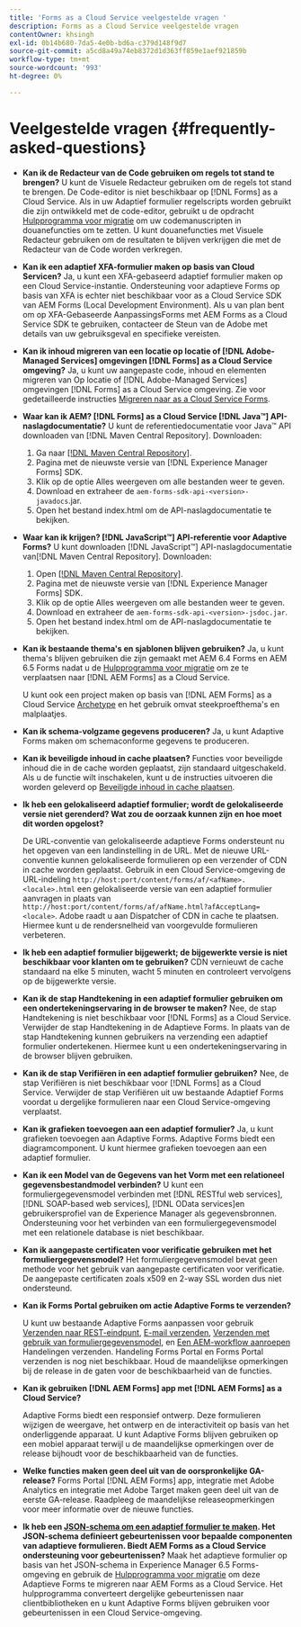 ```yaml
---
title: 'Forms as a Cloud Service veelgestelde vragen '
description: Forms as a Cloud Service veelgestelde vragen
contentOwner: khsingh
exl-id: 0b14b680-7da5-4e0b-bd6a-c379d148f9d7
source-git-commit: a5cd8a49a74eb8372d1d363ff859e1aef921859b
workflow-type: tm+mt
source-wordcount: '993'
ht-degree: 0%

---
```


# Veelgestelde vragen {#frequently-asked-questions}

* **Kan ik de Redacteur van de Code gebruiken om regels tot stand te brengen?**
U kunt de Visuele Redacteur gebruiken om de regels tot stand te brengen. De Code-editor is niet beschikbaar op [!DNL Forms] as a Cloud Service. Als in uw Adaptief formulier regelscripts worden gebruikt die zijn ontwikkeld met de code-editor, gebruikt u de opdracht [Hulpprogramma voor migratie](migrate-to-forms-as-a-cloud-service.md) om uw codemanuscripten in douanefuncties om te zetten. U kunt douanefuncties met Visuele Redacteur gebruiken om de resultaten te blijven verkrijgen die met de Redacteur van de Code worden verkregen.

* **Kan ik een adaptief XFA-formulier maken op basis van Cloud Servicen?**
Ja, u kunt een XFA-gebaseerd adaptief formulier maken op een Cloud Service-instantie. Ondersteuning voor adaptieve Forms op basis van XFA is echter niet beschikbaar voor as a Cloud Service SDK van AEM Forms (Local Development Environment). Als u van plan bent om op XFA-Gebaseerde AanpassingsForms met AEM Forms as a Cloud Service SDK te gebruiken, contacteer de Steun van de Adobe met details van uw gebruiksgeval en specifieke vereisten.

<!-- * **Can I use an XDP as a Document of Record (DoR) template? Is Forms Designer included in AEM Forms as a Cloud Service license?** 

  Yes, you can use an XDP as a Document of Record template on Cloud Service instances. However, support to use XDP as a Document of Record template is not available for AEM Forms as a Cloud Service SDK (Local development environment). -->

* **Kan ik inhoud migreren van een locatie op locatie of [!DNL Adobe-Managed Services] omgevingen [!DNL Forms] as a Cloud Service omgeving?**
Ja, u kunt uw aangepaste code, inhoud en elementen migreren van Op locatie of [!DNL Adobe-Managed Services] omgevingen [!DNL Forms] as a Cloud Service omgeving. Zie voor gedetailleerde instructies [Migreren naar as a Cloud Service Forms](migrate-to-forms-as-a-cloud-service.md).

<!-- You can use package manager or Experience Manager UI to [export and import Forms and related assets](import-export-forms-templates.md), use the migration utility to make your existing assets compatible with [!DNL Forms] as a Cloud Service, use the [Best Practices Analyzer](https://experienceleague.adobe.com/docs/experience-manager-cloud-service/moving/cloud-migration/best-practices-analyzer/overview-best-practices-analyzer.html?lang=en#best-practices-analyzer) tool to find the features and APIs that require changes and updated before migration, and use the [Content Transfer Tools](https://docs.adobe.com/content/help/en/experience-manager-cloud-service/moving/home.html) to move your custom code without refactoring it. -->

* **Waar kan ik AEM? [!DNL Forms] as a Cloud Service [!DNL Java™] API-naslagdocumentatie?**
U kunt de referentiedocumentatie voor Java™ API downloaden van [!DNL Maven Central Repository]. Downloaden:
   1. Ga naar [[!DNL Maven Central Repository]](https://mvnrepository.com/artifact/com.adobe.aem/aem-forms-sdk-api).
   1. Pagina met de nieuwste versie van [!DNL Experience Manager Forms] SDK.
   1. Klik op de optie Alles weergeven om alle bestanden weer te geven.
   1. Download en extraheer de `aem-forms-sdk-api-<version>-javadocs`.jar.
   1. Open het bestand index.html om de API-naslagdocumentatie te bekijken.

* **Waar kan ik krijgen? [!DNL JavaScript™] API-referentie voor Adaptive Forms?**
U kunt downloaden [!DNL JavaScript™] API-naslagdocumentatie van[!DNL  Maven Central Repository]. Downloaden:
   1. Open [[!DNL Maven Central Repository]](https://mvnrepository.com/artifact/com.adobe.aem/aem-forms-sdk-api).
   1. Pagina met de nieuwste versie van [!DNL Experience Manager Forms] SDK.
   1. Klik op de optie Alles weergeven om alle bestanden weer te geven.
   1. Download en extraheer de `aem-forms-sdk-api-<version>-jsdoc.jar`.
   1. Open het bestand index.html om de API-naslagdocumentatie te bekijken.

* **Kan ik bestaande thema&#39;s en sjablonen blijven gebruiken?**
Ja, u kunt thema&#39;s blijven gebruiken die zijn gemaakt met AEM 6.4 Forms en AEM 6.5 Forms nadat u de [Hulpprogramma voor migratie](migrate-to-forms-as-a-cloud-service.md) om ze te verplaatsen naar [!DNL AEM Forms] as a Cloud Service.

   U kunt ook een project maken op basis van [!DNL AEM Forms] as a Cloud Service [Archetype](setup-local-development-environment.md#forms-cloud-service-local-development-environment) en het gebruik omvat steekproefthema&#39;s en malplaatjes.

* **Kan ik schema-volgzame gegevens produceren?**
Ja, u kunt Adaptive Forms maken om schemaconforme gegevens te produceren.

<!-- * **Can I pass custom parameters to the prefill service?**
Custom parameters are planned for an upcoming release. -->

* **Kan ik beveiligde inhoud in cache plaatsen?**
Functies voor beveiligde inhoud die in de cache worden geplaatst, zijn standaard uitgeschakeld. Als u de functie wilt inschakelen, kunt u de instructies uitvoeren die worden geleverd op [Beveiligde inhoud in cache plaatsen](https://experienceleague.adobe.com/docs/experience-manager-dispatcher/using/configuring/permissions-cache.html).

* **Ik heb een gelokaliseerd adaptief formulier; wordt de gelokaliseerde versie niet gerenderd? Wat zou de oorzaak kunnen zijn en hoe moet dit worden opgelost?**

   De URL-conventie van gelokaliseerde adaptieve Forms ondersteunt nu het opgeven van een landinstelling in de URL. Met de nieuwe URL-conventie kunnen gelokaliseerde formulieren op een verzender of CDN in cache worden geplaatst. Gebruik in een Cloud Service-omgeving de URL-indeling `http://host:port/content/forms/af/<afName>.<locale>.html` een gelokaliseerde versie van een adaptief formulier aanvragen in plaats van `http://host:port/content/forms/af/afName.html?afAcceptLang=<locale>`. Adobe raadt u aan Dispatcher of CDN in cache te plaatsen. Hiermee kunt u de rendersnelheid van voorgevulde formulieren verbeteren.

* **Ik heb een adaptief formulier bijgewerkt; de bijgewerkte versie is niet beschikbaar voor klanten om te gebruiken?**
CDN vernieuwt de cache standaard na elke 5 minuten, wacht 5 minuten en controleert vervolgens op de bijgewerkte versie.

* **Kan ik de stap Handtekening in een adaptief formulier gebruiken om een ondertekeningservaring in de browser te maken?**
Nee, de stap Handtekening is niet beschikbaar voor [!DNL Forms] as a Cloud Service. Verwijder de stap Handtekening in de Adaptieve Forms. In plaats van de stap Handtekening kunnen gebruikers na verzending een adaptief formulier ondertekenen. Hiermee kunt u een ondertekeningservaring in de browser blijven gebruiken.

* **Kan ik de stap Verifiëren in een adaptief formulier gebruiken?**
Nee, de stap Verifiëren is niet beschikbaar voor [!DNL Forms] as a Cloud Service. Verwijder de stap Verifiëren uit uw bestaande Adaptief Forms voordat u dergelijke formulieren naar een Cloud Service-omgeving verplaatst.

* **Kan ik grafieken toevoegen aan een adaptief formulier?**
Ja, u kunt grafieken toevoegen aan Adaptive Forms. Adaptive Forms biedt een diagramcomponent. U kunt hiermee grafieken toevoegen aan een adaptief formulier.

* **Kan ik een Model van de Gegevens van het Vorm met een relationeel gegevensbestandmodel verbinden?**
U kunt een formuliergegevensmodel verbinden met [!DNL RESTful web services], [!DNL SOAP-based web services], [!DNL OData services]en gebruikersprofiel van de Experience Manager als gegevensbronnen. Ondersteuning voor het verbinden van een formuliergegevensmodel met een relationele database is niet beschikbaar.

* **Kan ik aangepaste certificaten voor verificatie gebruiken met het formuliergegevensmodel?**
Het formuliergegevensmodel bevat geen methode voor het gebruik van aangepaste certificaten voor verificatie. De aangepaste certificaten zoals x509 en 2-way SSL worden dus niet ondersteund.

* **Kan ik Forms Portal gebruiken om actie Adaptive Forms te verzenden?**

   U kunt uw bestaande Adaptive Forms aanpassen voor gebruik [Verzenden naar REST-eindpunt](configuring-submit-actions.md#submit-to-rest-endpoint), [E-mail verzenden](configuring-submit-actions.md#send-email), [Verzenden met gebruik van formuliergegevensmodel](configuring-submit-actions.md#submit-using-form-data-model), en [Een AEM-workflow aanroepen](configuring-submit-actions.md#invoke-an-aem-workflow) Handelingen verzenden. Handeling Forms Portal en Forms Portal verzenden is nog niet beschikbaar. Houd de maandelijkse opmerkingen bij de release in de gaten voor de beschikbaarheid van de functies.

* **Kan ik gebruiken [!DNL AEM Forms] app met [!DNL AEM Forms] as a Cloud Service?**

   Adaptive Forms biedt een responsief ontwerp. Deze formulieren wijzigen de weergave, het ontwerp en de interactiviteit op basis van het onderliggende apparaat. U kunt Adaptive Forms blijven gebruiken op een mobiel apparaat terwijl u de maandelijkse opmerkingen over de release bijhoudt voor de beschikbaarheid van de functies.

* **Welke functies maken geen deel uit van de oorspronkelijke GA-release?**
Forms Portal [!DNL AEM Forms] app, integratie met Adobe Analytics en integratie met Adobe Target maken geen deel uit van de eerste GA-release. Raadpleeg de maandelijkse releaseopmerkingen voor meer informatie over de nieuwe functies.

* **Ik heb een [JSON-schema om een adaptief formulier te maken](adaptive-form-json-schema-form-model.md). Het JSON-schema definieert gebeurtenissen voor bepaalde componenten van adaptieve formulieren. Biedt AEM Forms as a Cloud Service ondersteuning voor gebeurtenissen?**
Maak het adaptieve formulier op basis van het JSON-schema in Experience Manager 6.5 Forms-omgeving en gebruik de [Hulpprogramma voor migratie](migrate-to-forms-as-a-cloud-service.md) om deze Adaptieve Forms te migreren naar AEM Forms as a Cloud Service. Het hulpprogramma converteert dergelijke gebeurtenissen naar clientbibliotheken en u kunt Adaptive Forms blijven gebruiken voor gebeurtenissen in een Cloud Service-omgeving.

